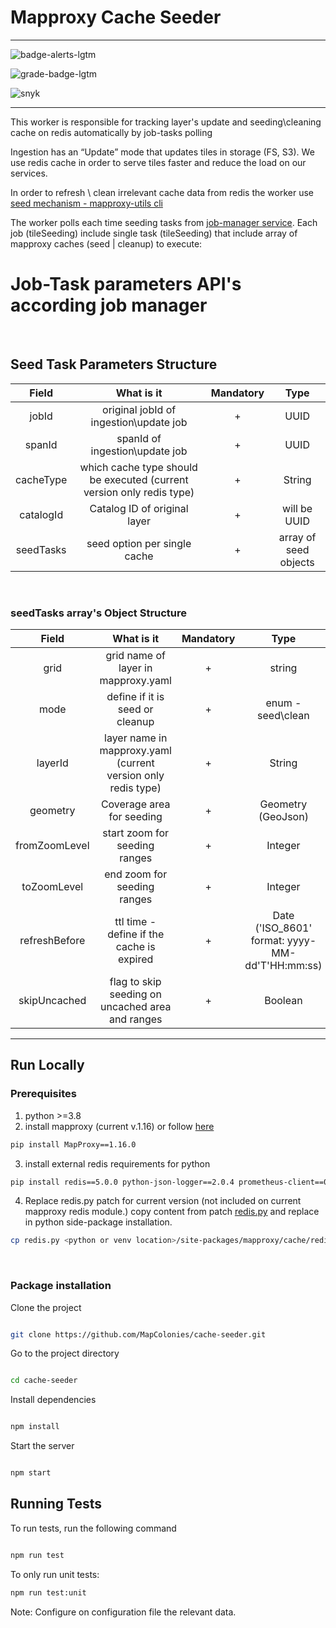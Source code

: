 # Mapproxy Cache Seeder

----------------------------------

![badge-alerts-lgtm](https://img.shields.io/lgtm/alerts/github/MapColonies/cache-seeder?style=for-the-badge)

![grade-badge-lgtm](https://img.shields.io/lgtm/grade/javascript/github/MapColonies/cache-seeder?style=for-the-badge)

![snyk](https://snyk.io/test/github/MapColonies/cache-seeder/badge.svg)

----------------------------------

This worker is responsible for tracking layer's update and seeding\cleaning cache on redis automatically by job-tasks polling

Ingestion has an “Update” mode that updates tiles in storage (FS, S3).
We use redis cache in order to serve tiles faster and reduce the load on our services.

In order to refresh \ clean irrelevant cache data from redis the worker use [seed mechanism - mapproxy-utils cli](https://mapproxy.github.io/mapproxy/seed.html#id9)

The worker polls each time seeding tasks from [job-manager service](https://github.com/MapColonies/job-manager).
Each job (tileSeeding) include single task (tileSeeding) that include array of mapproxy caches (seed | cleanup) to execute:

# Job-Task parameters API's according job manager
<br />

## Seed Task Parameters Structure
| Field | What is it | Mandatory   | Type |
| :---:   | :---: | :---: | :---: |
| jobId | original jobId of ingestion\update job | + | UUID |
| spanId | spanId of ingestion\update job | + | UUID |
| cacheType | which cache type should be executed (current version only redis type) | + | String |
| catalogId | Catalog ID of original layer | + | will be UUID |
| seedTasks | seed option per single cache | + | array of seed objects |

<br />


### seedTasks array's Object Structure
| Field | What is it    | Mandatory   | Type |
| :---:   | :---: | :---: | :---: |
| grid | grid name of layer in mapproxy.yaml | + | string |
| mode | define if it is seed or cleanup | + | enum - seed\clean |
| layerId | layer name in mapproxy.yaml (current version only redis type) | + | String |
| geometry | Coverage area for seeding | + | Geometry (GeoJson) |
| fromZoomLevel | start zoom for seeding ranges | + | Integer |
| toZoomLevel | end zoom for seeding ranges | + | Integer |
| refreshBefore | ttl time - define if the cache is expired | + | Date ('ISO_8601' format: yyyy-MM-dd'T'HH:mm:ss) |
| skipUncached | flag to skip seeding on uncached area and ranges | + | Boolean |

------



## Run Locally
### Prerequisites
1. python >=3.8 
2. install mapproxy (current v.1.16) or follow [here](https://mapproxy.org/docs/latest/install.html)

```bash
pip install MapProxy==1.16.0
```


3. install external redis requirements for python
```bash
pip install redis==5.0.0 python-json-logger==2.0.4 prometheus-client==0.17.0 boto3==1.18.32 botocore==1.21.32 googleapis-common-protos==1.53.0 protobuf==3.20.3 shapely==2.0.2
```
4. Replace redis.py patch for current version (not included on current mapproxy redis module.)
copy content from patch [redis.py](https://github.com/MapColonies/cache-seeder/blob/master/docker/patch/redis.py) and replace in python side-package installation.
```bash
cp redis.py <python or venv location>/site-packages/mapproxy/cache/redis.py
```
<br />

### Package installation
Clone the project

```bash

git clone https://github.com/MapColonies/cache-seeder.git

```

Go to the project directory

```bash

cd cache-seeder

```

Install dependencies

```bash

npm install

```

Start the server

```bash

npm start

```

## Running Tests

To run tests, run the following command

```bash

npm run test

```

To only run unit tests:
```bash
npm run test:unit
```


Note: Configure on configuration file the relevant data.